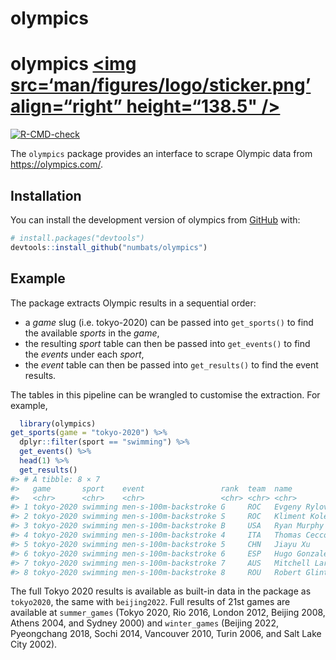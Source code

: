
<!-- README.md is generated from README.Rmd. Please edit that file -->

# olympics

# olympics <a href=‘https://numbats.github.io/olympics/’><img src=‘man/figures/logo/sticker.png’ align=“right” height=“138.5" /></a>

<!-- badges: start -->

[![R-CMD-check](https://github.com/numbats/olympics/actions/workflows/R-CMD-check.yaml/badge.svg)](https://github.com/numbats/olympics/actions/workflows/R-CMD-check.yaml)
<!-- badges: end -->

The `olympics` package provides an interface to scrape Olympic data from
<https://olympics.com/>.

## Installation

You can install the development version of olympics from
[GitHub](https://github.com/) with:

``` r
# install.packages("devtools")
devtools::install_github("numbats/olympics")
```

## Example

The package extracts Olympic results in a sequential order:

- a *game* slug (i.e. tokyo-2020) can be passed into `get_sports()` to
  find the available *sports* in the *game*,
- the resulting *sport* table can then be passed into `get_events()` to
  find the *events* under each *sport*,
- the *event* table can then be passed into `get_results()` to find the
  event results.

The tables in this pipeline can be wrangled to customise the extraction.
For example,

``` r
  library(olympics)
get_sports(game = "tokyo-2020") %>% 
  dplyr::filter(sport == "swimming") %>% 
  get_events() %>% 
  head(1) %>% 
  get_results()
#> # A tibble: 8 × 7
#>   game       sport    event                 rank  team  name              result
#>   <chr>      <chr>    <chr>                 <chr> <chr> <chr>              <dbl>
#> 1 tokyo-2020 swimming men-s-100m-backstroke G     ROC   Evgeny Rylov        52.0
#> 2 tokyo-2020 swimming men-s-100m-backstroke S     ROC   Kliment Kolesnik…   52  
#> 3 tokyo-2020 swimming men-s-100m-backstroke B     USA   Ryan Murphy         52.2
#> 4 tokyo-2020 swimming men-s-100m-backstroke 4     ITA   Thomas Ceccon       52.3
#> 5 tokyo-2020 swimming men-s-100m-backstroke 5     CHN   Jiayu Xu            52.5
#> 6 tokyo-2020 swimming men-s-100m-backstroke 6     ESP   Hugo Gonzalez De…   52.8
#> 7 tokyo-2020 swimming men-s-100m-backstroke 7     AUS   Mitchell Larkin     52.8
#> 8 tokyo-2020 swimming men-s-100m-backstroke 8     ROU   Robert Glinta       53.0
```

The full Tokyo 2020 results is available as built-in data in the package
as `tokyo2020`, the same with `beijing2022`. Full results of 21st games
are available at `summer_games` (Tokyo 2020, Rio 2016, London 2012,
Beijing 2008, Athens 2004, and Sydney 2000) and `winter_games` (Beijing
2022, Pyeongchang 2018, Sochi 2014, Vancouver 2010, Turin 2006, and Salt
Lake City 2002).
